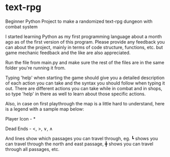 # text-rpg
Beginner Python Project to make a randomized text-rpg dungeon with combat system

I started learning Python as my first programming language about a month ago as of the first version of this program. 
Please provide any feedback you can about the project, mainly in terms of code structure, functions, etc. but game mechanic feedback and the like are also appreciated.

Run the file from main.py and make sure the rest of the files are in the same folder you're running it from.

Typing 'help' when starting the game should give you a detailed description of each action you can take and the syntax you should follow when typing it out. 
There are different actions you can take while in combat and in shops, so type 'help' in there as well to learn about those specific actions.

Also, in case on first playthrough the map is a little hard to understand, here is a legend with a sample map below:

Player Icon - *

Dead Ends - <, >, ∨, ∧

And lines show which passages you can travel through, eg. ┗ shows you can travel through the north and east passage, ╋ shows you can travel through all passages, etc.

